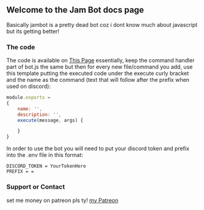 ## Welcome to the Jam Bot docs page

Basically jambot is a pretty dead bot coz i dont know much about javascript but its getting better! 

### The code

The code is available on [This Page](https://github.com/Jamieplayz29/currentjambot) essentially, keep the command handler part of bot.js the same but then for every new file/command you add, use this template putting the executed code under the execute curly bracket and the name as the command (text that will follow after the prefix when used on discord):

```javascript
module.exports =
{
    name: '',
    description: '',
    execute(message, args) {

    }      
} 
```
In order to use the bot you will need to put your discord token and prefix into the .env file in this format:

```
DISCORD_TOKEN = YourTokenHere
PREFIX = =

```





### Support or Contact

set me money on patreon pls ty! [my Patreon](https://www.patreon.com/jambot29)
